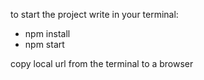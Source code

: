 to start the project write in your terminal:

- npm install
- npm start

copy local url from the terminal to a browser
